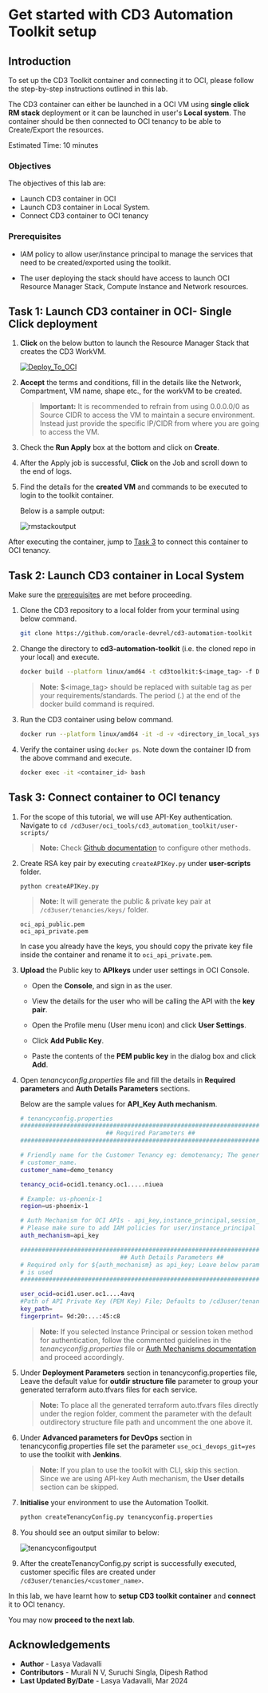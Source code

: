 # Get started with CD3 Automation Toolkit setup

## **Introduction**

To set up the CD3 Toolkit container and connecting it to OCI, please follow the step-by-step instructions outlined in this lab.

The CD3 container can either be launched in a OCI VM using **single click RM stack** deployment or it can be launched in user's **Local system**. The container should be then connected to OCI tenancy to be able to Create/Export the resources.

Estimated Time: 10 minutes

### Objectives

The objectives of this lab are:

- Launch CD3 container in OCI 
- Launch CD3 container in Local System.
- Connect CD3 container to OCI tenancy

### Prerequisites

- IAM policy to allow user/instance principal to manage the services that need to be created/exported using the toolkit.

- The user deploying the stack should have access to launch OCI Resource Manager Stack, Compute Instance and Network resources.

## Task 1: Launch CD3 container in OCI- Single Click deployment

1. **Click** on the below button to launch the Resource Manager Stack that creates the CD3 WorkVM.

   [![Deploy_To_OCI](https://oci-resourcemanager-plugin.plugins.oci.oraclecloud.com/latest/deploy-to-oracle-cloud.svg)](https://cloud.oracle.com/resourcemanager/stacks/create?zipUrl=https://github.com/oracle-devrel/cd3-automation-toolkit/archive/refs/heads/develop.zip)

2. **Accept** the terms and conditions, fill in the details like the Network, Compartment, VM name, shape etc., for the workVM to be created.  

   >**Important:** It is recommended to refrain from using 0.0.0.0/0 as Source CIDR to access the VM to maintain a secure environment. Instead just provide the specific IP/CIDR from where you are going to access the VM.

3. Check the **Run Apply** box at the bottom and click on **Create**.

4. After the Apply job is successful, **Click** on the Job and scroll down to the end of logs.

5. Find the details for the **created VM** and commands to be executed to login to the toolkit container.

   Below is a sample output:

   ![rmstackoutput](./images/rmstackoutput.png)


  After executing the container, jump to [Task 3](#task-3-connect-container-to-oci-tenancy) to connect this container to OCI tenancy.

## Task 2: Launch CD3 container in Local System

Make sure the [prerequisites](#prerequisites) are met before proceeding.

1. Clone the CD3 repository to a local folder from your terminal using below command.

    ```bash
    git clone https://github.com/oracle-devrel/cd3-automation-toolkit
    ```

2. Change the directory to **cd3-automation-toolkit** (i.e. the cloned repo in your local) and execute.

    ```bash
    docker build --platform linux/amd64 -t cd3toolkit:$<image_tag> -f Dockerfile --pull --no-cache . 
    ```
    >**Note:** $<image_tag> should be replaced with suitable tag as per your requirements/standards. The period (.) at the end of the docker build command is required.

3. Run the CD3 container using below command.

    ```bash
    docker run --platform linux/amd64 -it -d -v <directory_in_local_system_where_the_files_must_be_generated>:/cd3user/tenancies <image_name>:<image_tag>
    ```

4. Verify the container using  ```docker ps```. Note down the container ID from the above command and execute.

    ```bash
    docker exec -it <container_id> bash
    ```

## Task 3: Connect container to OCI tenancy

1. For the scope of this tutorial, we will use API-Key authentication. Navigate to ```cd /cd3user/oci_tools/cd3_automation_toolkit/user-scripts/```

    >**Note:** Check [Github documentation](https://github.com/oracle-devrel/cd3-automation-toolkit) to configure other methods.


2. Create RSA key pair by  executing ```createAPIKey.py``` under **user-scripts** folder.

    ```
    python createAPIKey.py 
    ```

    >**Note:** It will generate the public & private key pair at ```/cd3user/tenancies/keys/``` folder.
    
    ```
    oci_api_public.pem
    oci_api_private.pem
    ```

    In case you already have the keys, you should copy the private key file inside the container and rename it to ```oci_api_private.pem```.

3. **Upload** the Public key to **APIkeys** under user settings in OCI Console.

    -  Open the **Console**, and sign in as the user.

    -  View the details for the user who will be calling the API with the **key pair**.

    -  Open the Profile menu (User menu icon) and click **User Settings**.

    -  Click **Add Public Key**.

    -  Paste the contents of the **PEM public key** in the dialog box and click **Add**.

3. Open *tenancyconfig.properties* file and fill the details in **Required parameters** and **Auth Details Parameters** sections. 

   Below are the sample values for **API_Key Auth mechanism**. 
 
    ```bash
    # tenancyconfig.properties
    ##################################################################################################################
                            ## Required Parameters ##
    ##################################################################################################################

    # Friendly name for the Customer Tenancy eg: demotenancy; The generated .auto.tfvars files will be prefixed with this
    # customer_name.
    customer_name=demo_tenancy

    tenancy_ocid=ocid1.tenancy.oc1.....niuea

    # Example: us-phoenix-1
    region=us-phoenix-1

    # Auth Mechanism for OCI APIs - api_key,instance_principal,session_token
    # Please make sure to add IAM policies for user/instance_principal before executing createTenancyConfig.py
    auth_mechanism=api_key

    ##################################################################################################################
                                ## Auth Details Parameters ##
    # Required only for ${auth_mechanism} as api_key; Leave below params empty if 'instance_principal' or 'session_token'
    # is used
    ##################################################################################################################

    user_ocid=ocid1.user.oc1....4avq
    #Path of API Private Key (PEM Key) File; Defaults to /cd3user/tenancies/keys/oci_api_private.pem when left empty
    key_path=
    fingerprint= 9d:20:...:45:c8
   
    ```

    >**Note:**  If you selected Instance Principal or session token method for authentication, follow the commented guidelines in the *tenancyconfig.properties* file or [Auth Mechanisms documentation](https://github.com/oracle-devrel/cd3-automation-toolkit) and proceed accordingly.


4. Under **Deployment Parameters** section in tenancyconfig.properties file, Leave the default value for **outdir structure file** parameter to group your generated terraform auto.tfvars files for each service.

    >**Note:** To place all the generated terraform auto.tfvars files directly under the region folder, comment the parameter with the default outdirectory structure file path and uncomment the one above it.


5. Under **Advanced parameters for DevOps** section in tenancyconfig.properties file set the parameter   ```use_oci_devops_git=yes``` to use the toolkit with **Jenkins**.
   
    >**Note:** If you plan to use the toolkit with CLI, skip this section. Since we are using API-key Auth mechanism, the **User details** section can be skipped.

6. **Initialise** your environment to use the Automation Toolkit.

    ```bash
    python createTenancyConfig.py tenancyconfig.properties
    ```

7. You should see an output similar to below:

    ![tenancyconfigoutput](./images/tenancyconfigoutput.png)

8. After the createTenancyConfig.py script is successfully executed, customer specific files are created under ```/cd3user/tenancies/<customer_name>```.
  
In this lab, we have learnt how to **setup CD3 toolkit container** and **connect** it to OCI tenancy.

You may now __proceed to the next lab__.

## Acknowledgements

- __Author__ - Lasya Vadavalli
- __Contributors__ - Murali N V, Suruchi Singla, Dipesh Rathod
- __Last Updated By/Date__ - Lasya Vadavalli, Mar 2024